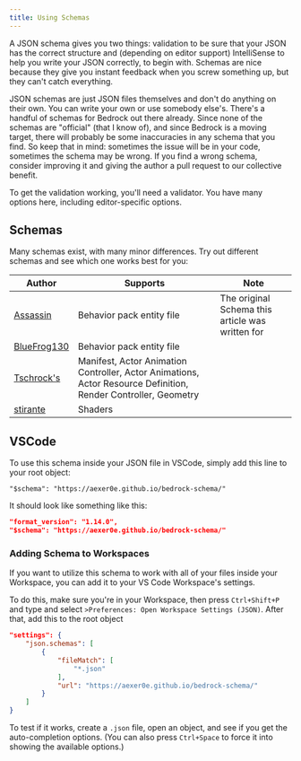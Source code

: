 ```yaml
---
title: Using Schemas
---
```


A JSON schema gives you two things: validation to be sure that your JSON has the correct structure and (depending on editor support) IntelliSense to help you write your JSON correctly, to begin with. Schemas are nice because they give you instant feedback when you screw something up, but they can't catch everything.

JSON schemas are just JSON files themselves and don't do anything on their own. You can write your own or use somebody else's. There's a handful of schemas for Bedrock out there already. Since none of the schemas are "official" (that I know of), and since Bedrock is a moving target, there will probably be some inaccuracies in any schema that you find. So keep that in mind: sometimes the issue will be in your code, sometimes the schema may be wrong. If you find a wrong schema, consider improving it and giving the author a pull request to our collective benefit.

To get the validation working, you'll need a validator. You have many options here, including editor-specific options.

## Schemas

Many schemas exist, with many minor differences. Try out different schemas and see which one works best for you:

| Author                                                                 | Supports                                                                                                       | Note                                             |
| ---------------------------------------------------------------------- | -------------------------------------------------------------------------------------------------------------- | ------------------------------------------------ |
| [Assassin](https://github.com/aexer0e/bedrock-schema)                  | Behavior pack entity file                                                                                      | The original Schema this article was written for |
| [BlueFrog130](https://github.com/BlueFrog130/minecraft-addon-schemas/) | Behavior pack entity file                                                                                      |                                                  |
| [Tschrock's](https://github.com/bedrock-studio/bedrock-json-schemas/)  | Manifest, Actor Animation Controller, Actor Animations, Actor Resource Definition, Render Controller, Geometry |                                                  |
| [stirante](https://github.com/stirante/bedrock-shader-schema/)         | Shaders                                                                                                        |                                                  |

## VSCode

To use this schema inside your JSON file in VSCode, simply add this line to your root object:

`"$schema": "https://aexer0e.github.io/bedrock-schema/"`

It should look like something like this:

```json
"format_version": "1.14.0",
"$schema": "https://aexer0e.github.io/bedrock-schema/"
```

### Adding Schema to Workspaces

If you want to utilize this schema to work with all of your files inside your Workspace, you can add it to your VS Code Workspace's settings.

To do this, make sure you're in your Workspace, then press `Ctrl+Shift+P` and type and select `>Preferences: Open Workspace Settings (JSON)`. After that, add this to the root object

```json
"settings": {
    "json.schemas": [
        {
            "fileMatch": [
                "*.json"
            ],
            "url": "https://aexer0e.github.io/bedrock-schema/"
        }
    ]
}
```

To test if it works, create a `.json` file, open an object, and see if you get the auto-completion options. (You can also press `Ctrl+Space` to force it into showing the available options.)
